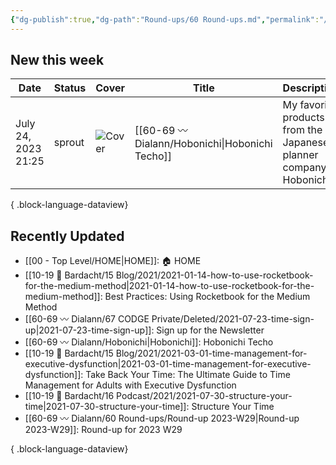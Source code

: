 ```yaml
---
{"dg-publish":true,"dg-path":"Round-ups/60 Round-ups.md","permalink":"/round-ups/60-round-ups/","title":"What's new this week","pinned":true,"contentClasses":"cards cards-1-1","noteIcon":"","created":"","updated":"2023-07-23T21:59:39.000-04:00"}
---
```



## New this week

| Date                | Status | Cover                                                                                                                                                                                                                         | Title                                              | Description                                                      |
| ------------------- | ------ | ----------------------------------------------------------------------------------------------------------------------------------------------------------------------------------------------------------------------------- | -------------------------------------------------- | ---------------------------------------------------------------- |
| July 24, 2023 21:25 | sprout | ![Cover](https://images.unsplash.com/photo-1523920290228-4f321a939b4c?crop=entropy&cs=tinysrgb&fit=max&fm=jpg&ixid=M3wzNjAwOTd8MHwxfHNlYXJjaHwzMXx8amFwYW4lMjBwYXBlcnxlbnwwfDB8fHwxNjkwMjQ4NTEzfDA&ixlib=rb-4.0.3&q=80&w=400) | [[60-69 〰️ Dialann/Hobonichi\|Hobonichi Techo]] | My favorite products from the Japanese planner company Hobonichi |

{ .block-language-dataview}

## Recently Updated
- [[00 - Top Level/HOME\|HOME]]: 🏠 HOME
- [[10-19 💢 Bardacht/15 Blog/2021/2021-01-14-how-to-use-rocketbook-for-the-medium-method\|2021-01-14-how-to-use-rocketbook-for-the-medium-method]]: Best Practices: Using Rocketbook for the Medium Method
- [[60-69 〰️ Dialann/67 CODGE Private/Deleted/2021-07-23-time-sign-up\|2021-07-23-time-sign-up]]: Sign up for the Newsletter
- [[60-69 〰️ Dialann/Hobonichi\|Hobonichi]]: Hobonichi Techo
- [[10-19 💢 Bardacht/15 Blog/2021/2021-03-01-time-management-for-executive-dysfunction\|2021-03-01-time-management-for-executive-dysfunction]]: Take Back Your Time: The Ultimate Guide to Time Management for Adults with Executive Dysfunction
- [[10-19 💢 Bardacht/16 Podcast/2021/2021-07-30-structure-your-time\|2021-07-30-structure-your-time]]: Structure Your Time
- [[60-69 〰️ Dialann/60 Round-ups/Round-up 2023-W29\|Round-up 2023-W29]]: Round-up for 2023 W29

{ .block-language-dataview}






